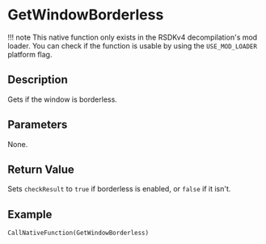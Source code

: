 # GetWindowBorderless

!!! note
    This native function only exists in the RSDKv4 decompilation's mod loader. You can check if the function is usable by using the `USE_MOD_LOADER` platform flag.

## Description
Gets if the window is borderless.

## Parameters
None.

## Return Value
Sets `checkResult` to `true` if borderless is enabled, or `false` if it isn't.

## Example
```
CallNativeFunction(GetWindowBorderless)
```
